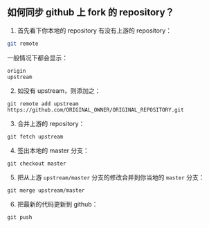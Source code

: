 ## 如何同步 github 上 fork 的 repository？
1. 首先看下你本地的 repository 有没有上游的 repository：
```sh
git remote
```
一般情况下都会显示：
```
origin
upstream
```
2. 如没有 upstream，则添加之：
```
git remote add upstream https://github.com/ORIGINAL_OWNER/ORIGINAL_REPOSITORY.git
```

3. 合并上游的 repository：
```
git fetch upstream
```

4. 签出本地的 master 分支：
```
git checkout master
```
5. 把从上游 `upstream/master` 分支的修改合并到你当地的 `master` 分支：
```
git merge upstream/master
```

6. 把最新的代码更新到 github：
```
git push
```